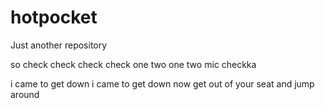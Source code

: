 # hotpocket
Just another repository

so check check check
check one two one two
mic checkka

i came to get down i came to get down
now get out of your seat and jump around
